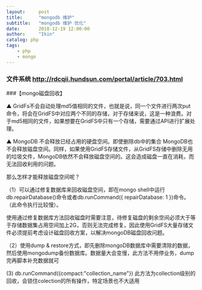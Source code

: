 ```yaml
---
layout:     post
title:      "mongodb 维护"
subtitle:   "mongodb 维护 优化"
date:       2018-12-19 12:00:00
author:     "Ikin"
catalog: php
tags:
    - php
    - mongo
---
```

### 文件系统 http://rdcqii.hundsun.com/portal/article/703.html
###【mongo磁盘回收】

▲ GridFs不会自动处理md5值相同的文件，也就是说，同一个文件进行两次put命令，将会在GridFS中对应两个不同的存储，对于存储来说，这是一种浪费。对于md5相同的文件，如果想要在GridFS中只有一个存储，需要通过API进行扩展处理。

▲ MongoDB 不会释放已经占用的硬盘空间。即使删除db中的集合 MongoDB也不会释放磁盘空间。同样，如果使用GridFS存储文件，从GridFS存储中删除无用的垃圾文件，MongoDB依然不会释放磁盘空间的。这会造成磁盘一直在消耗，而无法回收利用的问题。

那么怎样才能释放磁盘空间呢？

（1）可以通过修复数据库来回收磁盘空间，即在mongo shell中运行db.repairDatabase()命令或者db.runCommand({ repairDatabase: 1 })命令。（此命令执行比较慢）。

使用通过修复数据库方法回收磁盘时需要注意，待修复磁盘的剩余空间必须大于等于存储数据集占用空间加上2G，否则无法完成修复。因此使用GridFS大量存储文件必须提前考虑设计磁盘回收方案，以解决mongoDB磁盘回收问题。

（2）使用dump & restore方式，即先删除mongoDB数据库中需要清除的数据，然后使用mongodump备份数据库。数据量大会变慢，此方法不用停业务，dump完再脚本补充数据就可
 
 (3) db.runCommand({compact:"collection_name"}) 此方法为collection级别的回收，会锁住colection的所有操作，特定场景也不大适用
